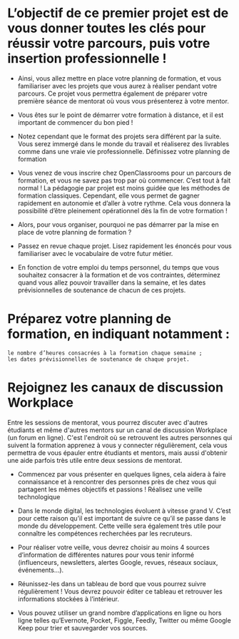 L’objectif de ce premier projet est de vous donner toutes les clés pour réussir votre parcours, puis votre insertion professionnelle ! 
=

* Ainsi, vous allez mettre en place votre planning de formation, et vous familiariser avec les projets que vous aurez à réaliser pendant votre parcours. Ce projet vous permettra également de préparer votre première séance de mentorat où vous vous présenterez à votre mentor. 

* Vous êtes sur le point de démarrer votre formation à distance, et il est important de commencer du bon pied !

* Notez cependant que le format des projets sera différent par la suite. Vous serez immergé dans le monde du travail et réaliserez des livrables comme dans une vraie vie professionnelle.
Définissez votre planning de formation

* Vous venez de vous inscrire chez OpenClassrooms pour un parcours de formation, et vous ne savez pas trop par où commencer. C’est tout à fait normal ! La pédagogie par projet est moins guidée que les méthodes de formation classiques. Cependant, elle vous permet de gagner rapidement en autonomie et d’aller à votre rythme. Cela vous donnera la possibilité d’être pleinement opérationnel dès la fin de votre formation !

* Alors, pour vous organiser, pourquoi ne pas démarrer par la mise en place de votre planning de formation ?

* Passez en revue chaque projet. Lisez rapidement les énoncés pour vous familiariser avec le vocabulaire de votre futur métier. 

* En fonction de votre emploi du temps personnel, du temps que vous souhaitez consacrer à la formation et de vos contraintes, déterminez quand vous allez pouvoir travailler dans la semaine, et les dates prévisionnelles de soutenance de chacun de ces projets. 

Préparez votre planning de formation, en indiquant notamment :
==
    le nombre d’heures consacrées à la formation chaque semaine ;
    les dates prévisionnelles de soutenance de chaque projet.

Rejoignez les canaux de discussion Workplace
==
Entre les sessions de mentorat, vous pourrez discuter avec d'autres étudiants et même d'autres mentors sur un canal de discussion Workplace (un forum en ligne). C'est l'endroit où se retrouvent les autres personnes qui suivent la formation  apprenez à vous y connecter régulièrement, cela vous permettra de vous épauler entre étudiants et mentors, mais aussi d'obtenir une aide parfois très utile entre deux sessions de mentorat.

* Commencez par vous présenter en quelques lignes, cela aidera à faire connaissance et à rencontrer des personnes près de chez vous qui partagent les mêmes objectifs et passions ! 
Réalisez une veille technologique

* Dans le monde digital, les technologies évoluent à vitesse grand V. C’est pour cette raison qu’il est important de suivre ce qu’il se passe dans le monde du développement. Cette veille sera également très utile pour connaître les compétences recherchées par les recruteurs.

* Pour réaliser votre veille, vous devrez choisir au moins 4 sources d’information de différentes natures pour vous tenir informé (influenceurs, newsletters, alertes Google, revues, réseaux sociaux, événements...).

* Réunissez-les dans un tableau de bord que vous pourrez suivre régulièrement ! Vous devrez pouvoir éditer ce tableau et retrouver les informations stockées à l’intérieur.

* Vous pouvez utiliser un grand nombre d’applications en ligne ou hors ligne telles qu’Evernote, Pocket, Figgle, Feedly, Twitter ou même Google Keep pour trier et sauvegarder vos sources.
